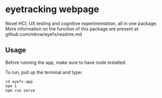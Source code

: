 # eyetracking webpage

Novel HCI, UX testing and cognitive experimentation, all in one package.
More information on the function of this package are present at: github.com/mknw/eyefx/readme.md

## Usage

Before running the app, make sure to have node installed.

To run, pull up the terminal and type:

	cd eyefx-app
	npm i
	npm run serve
